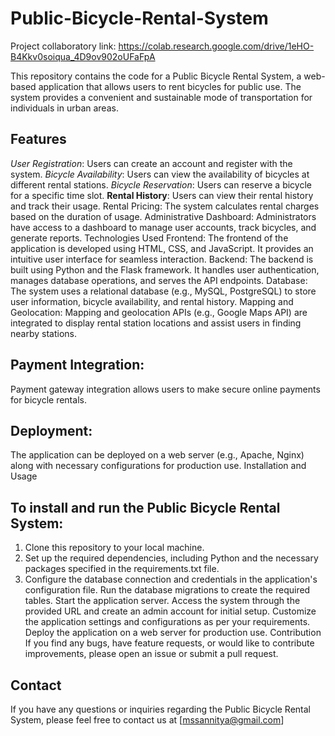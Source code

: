 # Public-Bicycle-Rental-System #
   Project collaboratory  link: https://colab.research.google.com/drive/1eHO-B4Kkv0soiqua_4D9ov902oUFaFpA
   

This repository contains the code for a Public Bicycle Rental System, a web-based application that allows users to rent bicycles for public use. The system provides a convenient and sustainable mode of transportation for individuals in urban areas.

## Features
*User Registration*: Users can create an account and register with the system.
*Bicycle Availability*: Users can view the availability of bicycles at different rental stations.
*Bicycle Reservation*: Users can reserve a bicycle for a specific time slot.
**Rental History**: Users can view their rental history and track their usage.
Rental Pricing: The system calculates rental charges based on the duration of usage.
Administrative Dashboard: Administrators have access to a dashboard to manage user accounts, track bicycles, and generate reports.
Technologies Used
Frontend: The frontend of the application is developed using HTML, CSS, and JavaScript. It provides an intuitive user interface for seamless interaction.
Backend: The backend is built using Python and the Flask framework. It handles user authentication, manages database operations, and serves the API endpoints.
Database: The system uses a relational database (e.g., MySQL, PostgreSQL) to store user information, bicycle availability, and rental history.
Mapping and Geolocation: Mapping and geolocation APIs (e.g., Google Maps API) are integrated to display rental station locations and assist users in finding nearby stations.
## Payment Integration: 
Payment gateway integration allows users to make secure online payments for bicycle rentals.

## Deployment:
The application can be deployed on a web server (e.g., Apache, Nginx) along with necessary configurations for production use.
Installation and Usage
## To install and run the Public Bicycle Rental System:
1. Clone this repository to your local machine.
2. Set up the required dependencies, including Python and the necessary packages specified in the requirements.txt file.
3. Configure the database connection and credentials in the application's configuration file.
Run the database migrations to create the required tables.
Start the application server.
Access the system through the provided URL and create an admin account for initial setup.
Customize the application settings and configurations as per your requirements.
Deploy the application on a web server for production use.
Contribution
If you find any bugs, have feature requests, or would like to contribute improvements, please open an issue or submit a pull request.
## Contact
If you have any questions or inquiries regarding the Public Bicycle Rental System, please feel free to contact us at [mssannitya@gmail.com]
